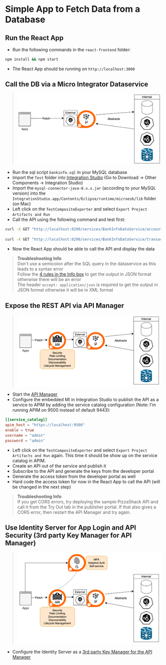 # Simple App to Fetch Data from a Database

## Run the React App
* Run the following commands in the `react-frontend` folder:
```bash
npm install && npm start
```
* The React App should be running on `http://localhost:3000`

## Call the DB via a Micro Integrator Dataservice
> ![How MI fetches data from a database](./readme-imgs/MI.png)

* Run the sql script `bankinfo.sql` in your MySQL database
* Import the `Test` folder into [Integration Studio](https://wso2.com/micro-integrator/) (Go to Download -> Other Components -> Integration Studio)
* Import the `mysql-connector-java-8.x.x.jar` (according to your MySQL version) into the `IntegrationStudio.app/Contents/Eclipse/runtime/microesb/lib` folder (on Mac)
* Left click on the `TestCompositeExporter` and select `Export Project Artifacts and Run`
* Call the API using the following command and test first:
```bash
curl -X GET "http://localhost:8290/services/BankInfoDataService/account/1" -H "accept: application/json"

curl -X GET "http://localhost:8290/services/BankInfoDataService/transaction/1" -H "accept: application/json"
```
* Now the React App should be able to call the API and display the data

> **Troubleshooting Info**\
Don't use a semicolon after the SQL query in the dataservice as this leads to a syntax error\
Follow the [4 rules in the Info box](https://apim.docs.wso2.com/en/4.2.0/integrate/examples/data_integration/json-with-data-service/#synapse-configuration) to get the output in JSON format otherwise there will be an error\
The header `accept: application/json` is required to get the output in JSON format otherwise it will be in XML format

## Expose the REST API via API Manager
>![Interaction between MI and APIM](./readme-imgs/MI+APIM.png)
* Start the [API Manager](https://wso2.com/api-manager/)
* Configure the embedded MI in Integration Studio to publish the API as a service to APIM by adding the service catalog configuration (Note: I'm running APIM on 9500 instead of default 9443):
```toml
[[service_catalog]]
apim_host = "https://localhost:9500"
enable = true
username = "admin"
password = "admin"
```
* Left click on the `TestCompositeExporter` and select `Export Project Artifacts and Run` again. This time it should be show up on the service catalog in APIM.
* Create an API out of the service and publish it
* Subscribe to the API and generate the keys from the developer portal
* Generate the access token from the developer portal as well
* Hard code the access token for now in the React App to call the API (will be changed in the next step)

> **Troubleshooting Info**\
If you get CORS errors, try deploying the sample PizzaShack API and call it from the Try Out tab in the publisher portal. If that also gives a CORS error, then restart the API Manager and try again. 

## Use Identity Server for App Login and API Security (3rd party Key Manager for API Manager)
>![Interaction between MI, APIM, and IS](./readme-imgs/MI+APIM+IS.png)

* Configure the Identity Server as a [3rd party Key Manager for the API Manager](https://apim.docs.wso2.com/en/4.2.0/administer/key-managers/configure-wso2is-connector/)
